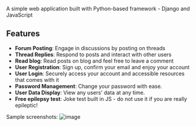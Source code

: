 A simple web application built with Python-based framework - Django and JavaScript

## Features

- **Forum Posting**: Engage in discussions by posting on threads
- **Thread Replies**: Respond to posts and interact with other users
- **Read blog**: Read posts on blog and feel free to leave a comment
- **User Registration**: Sign up, confirm your email and enjoy your account
- **User Login**: Securely access your account and accessible resources that comes with it
- **Password Management**: Change your password with ease.
- **User Data Display**: View any users' data at any time.
- **Free epilepsy test**: Joke test built in JS - do not use it if you are really epileptic!
  
Sample screenshots:
![image](https://i.imgur.com/V0xih8D.png)
